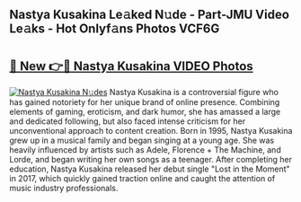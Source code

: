 ## Nastya Kusakina Le𝚊ked N𝚞de - Part-JMU Video Le𝚊ks - Hot Onlyf𝚊ns Photos VCF6G

# <h2><a href="http://ab87117.deff.icu/?id=Nastya+Kusakina">🔗 New 👉🔴 Nastya Kusakina VIDEO Photos</a></h2>

[![Nastya Kusakina N𝚞des](https://i.imgur.com/rIISA9y.gif)](http://ab87117.deff.icu/?id=Nastya+Kusakina)
Nastya Kusakina is a controversial figure who has gained notoriety for her unique brand of online presence. Combining elements of gaming, eroticism, and dark humor, she has amassed a large and dedicated following, but also faced intense criticism for her unconventional approach to content creation. Born in 1995, Nastya Kusakina grew up in a musical family and began singing at a young age. She was heavily influenced by artists such as Adele, Florence + The Machine, and Lorde, and began writing her own songs as a teenager. After completing her education, Nastya Kusakina released her debut single "Lost in the Moment" in 2017, which quickly gained traction online and caught the attention of music industry professionals.
